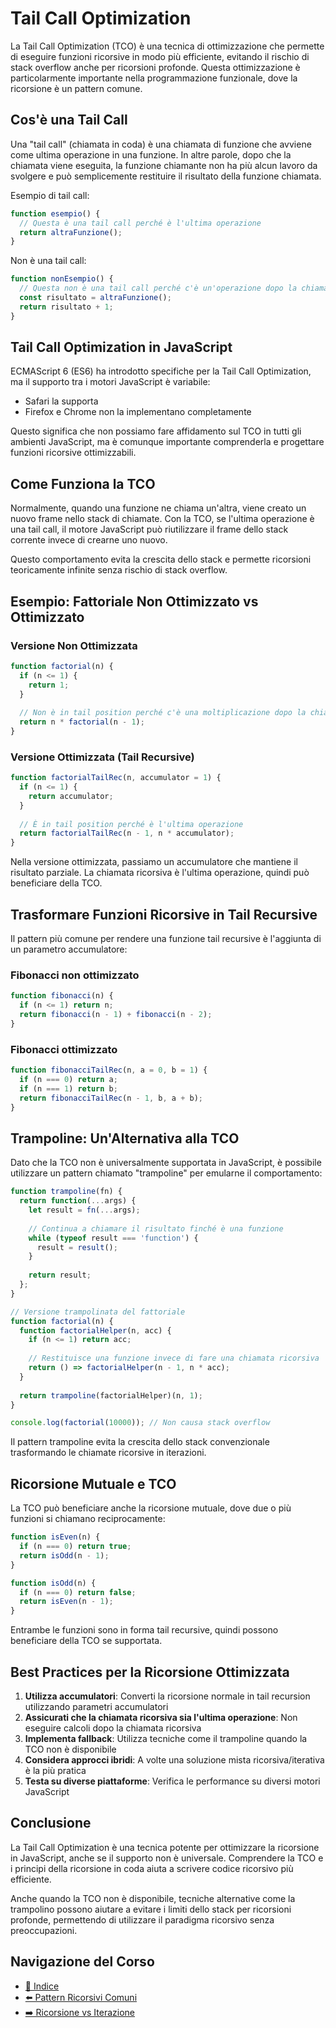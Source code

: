 # Tail Call Optimization

La Tail Call Optimization (TCO) è una tecnica di ottimizzazione che permette di eseguire funzioni ricorsive in modo più efficiente, evitando il rischio di stack overflow anche per ricorsioni profonde. Questa ottimizzazione è particolarmente importante nella programmazione funzionale, dove la ricorsione è un pattern comune.

## Cos'è una Tail Call

Una "tail call" (chiamata in coda) è una chiamata di funzione che avviene come ultima operazione in una funzione. In altre parole, dopo che la chiamata viene eseguita, la funzione chiamante non ha più alcun lavoro da svolgere e può semplicemente restituire il risultato della funzione chiamata.

Esempio di tail call:

```javascript
function esempio() {
  // Questa è una tail call perché è l'ultima operazione
  return altraFunzione();
}
```

Non è una tail call:

```javascript
function nonEsempio() {
  // Questa non è una tail call perché c'è un'operazione dopo la chiamata
  const risultato = altraFunzione();
  return risultato + 1;
}
```

## Tail Call Optimization in JavaScript

ECMAScript 6 (ES6) ha introdotto specifiche per la Tail Call Optimization, ma il supporto tra i motori JavaScript è variabile:

- Safari la supporta
- Firefox e Chrome non la implementano completamente

Questo significa che non possiamo fare affidamento sul TCO in tutti gli ambienti JavaScript, ma è comunque importante comprenderla e progettare funzioni ricorsive ottimizzabili.

## Come Funziona la TCO

Normalmente, quando una funzione ne chiama un'altra, viene creato un nuovo frame nello stack di chiamate. Con la TCO, se l'ultima operazione è una tail call, il motore JavaScript può riutilizzare il frame dello stack corrente invece di crearne uno nuovo.

Questo comportamento evita la crescita dello stack e permette ricorsioni teoricamente infinite senza rischio di stack overflow.

## Esempio: Fattoriale Non Ottimizzato vs Ottimizzato

### Versione Non Ottimizzata

```javascript
function factorial(n) {
  if (n <= 1) {
    return 1;
  }
  
  // Non è in tail position perché c'è una moltiplicazione dopo la chiamata
  return n * factorial(n - 1);
}
```

### Versione Ottimizzata (Tail Recursive)

```javascript
function factorialTailRec(n, accumulator = 1) {
  if (n <= 1) {
    return accumulator;
  }
  
  // È in tail position perché è l'ultima operazione
  return factorialTailRec(n - 1, n * accumulator);
}
```

Nella versione ottimizzata, passiamo un accumulatore che mantiene il risultato parziale. La chiamata ricorsiva è l'ultima operazione, quindi può beneficiare della TCO.

## Trasformare Funzioni Ricorsive in Tail Recursive

Il pattern più comune per rendere una funzione tail recursive è l'aggiunta di un parametro accumulatore:

### Fibonacci non ottimizzato

```javascript
function fibonacci(n) {
  if (n <= 1) return n;
  return fibonacci(n - 1) + fibonacci(n - 2);
}
```

### Fibonacci ottimizzato

```javascript
function fibonacciTailRec(n, a = 0, b = 1) {
  if (n === 0) return a;
  if (n === 1) return b;
  return fibonacciTailRec(n - 1, b, a + b);
}
```

## Trampoline: Un'Alternativa alla TCO

Dato che la TCO non è universalmente supportata in JavaScript, è possibile utilizzare un pattern chiamato "trampoline" per emularne il comportamento:

```javascript
function trampoline(fn) {
  return function(...args) {
    let result = fn(...args);
    
    // Continua a chiamare il risultato finché è una funzione
    while (typeof result === 'function') {
      result = result();
    }
    
    return result;
  };
}

// Versione trampolinata del fattoriale
function factorial(n) {
  function factorialHelper(n, acc) {
    if (n <= 1) return acc;
    
    // Restituisce una funzione invece di fare una chiamata ricorsiva
    return () => factorialHelper(n - 1, n * acc);
  }
  
  return trampoline(factorialHelper)(n, 1);
}

console.log(factorial(10000)); // Non causa stack overflow
```

Il pattern trampoline evita la crescita dello stack convenzionale trasformando le chiamate ricorsive in iterazioni.

## Ricorsione Mutuale e TCO

La TCO può beneficiare anche la ricorsione mutuale, dove due o più funzioni si chiamano reciprocamente:

```javascript
function isEven(n) {
  if (n === 0) return true;
  return isOdd(n - 1);
}

function isOdd(n) {
  if (n === 0) return false;
  return isEven(n - 1);
}
```

Entrambe le funzioni sono in forma tail recursive, quindi possono beneficiare della TCO se supportata.

## Best Practices per la Ricorsione Ottimizzata

1. **Utilizza accumulatori**: Converti la ricorsione normale in tail recursion utilizzando parametri accumulatori
2. **Assicurati che la chiamata ricorsiva sia l'ultima operazione**: Non eseguire calcoli dopo la chiamata ricorsiva
3. **Implementa fallback**: Utilizza tecniche come il trampoline quando la TCO non è disponibile
4. **Considera approcci ibridi**: A volte una soluzione mista ricorsiva/iterativa è la più pratica
5. **Testa su diverse piattaforme**: Verifica le performance su diversi motori JavaScript

## Conclusione

La Tail Call Optimization è una tecnica potente per ottimizzare la ricorsione in JavaScript, anche se il supporto non è universale. Comprendere la TCO e i principi della ricorsione in coda aiuta a scrivere codice ricorsivo più efficiente.

Anche quando la TCO non è disponibile, tecniche alternative come la trampolino possono aiutare a evitare i limiti dello stack per ricorsioni profonde, permettendo di utilizzare il paradigma ricorsivo senza preoccupazioni.

## Navigazione del Corso
- [📑 Indice](/home/git-projects/ROBOTICA/JS-FunctionalProgramming/README.md)
- [⬅️ Pattern Ricorsivi Comuni](/home/git-projects/ROBOTICA/JS-FunctionalProgramming/06-Ricorsione/teoria/02-PatternRicorsiviComuni.md)
- [➡️ Ricorsione vs Iterazione](/home/git-projects/ROBOTICA/JS-FunctionalProgramming/06-Ricorsione/teoria/04-RicorsioneVsIterazione.md)
